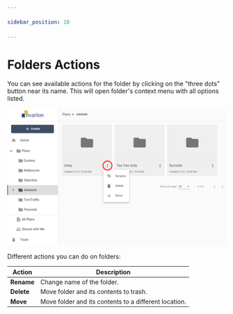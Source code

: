 ```yaml
---

sidebar_position: 10

---
```

# Folders Actions

You can see available actions for the folder by clicking on the "three dots" button near its name. This will open folder's context menu with all options listed.

![Folder Actions](./assets/Folder_Actions.png)

Different actions you can do on folders:

|Action|Description|
|---|---|
|**Rename**|Change name of the folder.|
|**Delete**|Move folder and its contents to trash.|
|**Move**|Move folder and its contents to a different location.|

